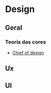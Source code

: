 # Design

## Geral

### Teoria das cores
- [Chief of design](https://www.chiefofdesign.com.br/teoria-das-cores/)

## Ux

## UI

